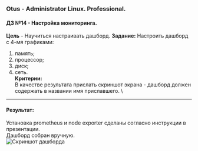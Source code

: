 ### **Otus - Administrator Linux. Professional.**  
#### **ДЗ №14 - Настройка мониторинга.**  
**Цель** - Научиться настраивать дашборд.
**Задание:**
Настроить дашборд с 4-мя графиками:
1) память;
2) процессор;
3) диск;
4) сеть.
\
**Критерии:**  
В качестве результата прислать скриншот экрана - дашборд должен содержать в названии имя приславшего.
\
****
#### **Результат:**  
Установка prometheus и node exporter сделаны согласно инструкции в презентации. \
Дашборд собран вручную. \
![Скриншот дашборда](/screen.png)
